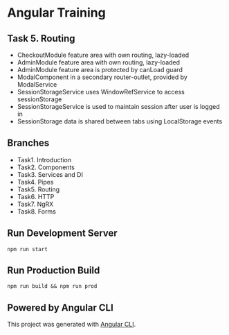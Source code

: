 # Angular Training

## Task 5. Routing
- CheckoutModule feature area with own routing, lazy-loaded
- AdminModule feature area with own routing, lazy-loaded
- AdminModule feature area is protected by canLoad guard
- ModalComponent in a secondary router-outlet, provided by ModalService
- SessionStorageService uses WindowRefService to access sessionStorage
- SessionStorageService is used to maintain session after user is logged in
- SessionStorage data is shared between tabs using LocalStorage events

## Branches
 - Task1. Introduction
 - Task2. Components
 - Task3. Services and DI
 - Task4. Pipes
 - Task5. Routing
 - Task6. HTTP
 - Task7. NgRX
 - Task8. Forms

## Run Development Server
```
npm run start
```

## Run Production Build
```
npm run build && npm run prod
```

## Powered by Angular CLI
This project was generated with [Angular CLI](https://github.com/angular/angular-cli).
